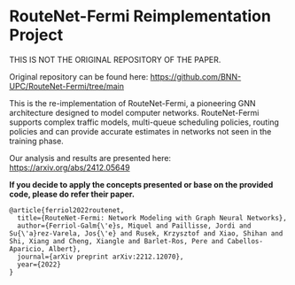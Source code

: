 # RouteNet-Fermi Reimplementation Project

THIS IS NOT THE ORIGINAL REPOSITORY OF THE PAPER.

Original repository can be found here: https://github.com/BNN-UPC/RouteNet-Fermi/tree/main

This is the re-implementation of RouteNet-Fermi, a pioneering GNN architecture designed to model computer 
networks. RouteNet-Fermi supports complex traffic models, multi-queue scheduling policies, routing policies and 
can provide accurate estimates in networks not seen in the training phase.

Our analysis and results are presented here: https://arxiv.org/abs/2412.05649

**If you decide to apply the concepts presented or base on the provided code, please do refer their paper.**

```
@article{ferriol2022routenet,
  title={RouteNet-Fermi: Network Modeling with Graph Neural Networks},
  author={Ferriol-Galm{\'e}s, Miquel and Paillisse, Jordi and Su{\'a}rez-Varela, Jos{\'e} and Rusek, Krzysztof and Xiao, Shihan and Shi, Xiang and Cheng, Xiangle and Barlet-Ros, Pere and Cabellos-Aparicio, Albert},
  journal={arXiv preprint arXiv:2212.12070},
  year={2022}
}
